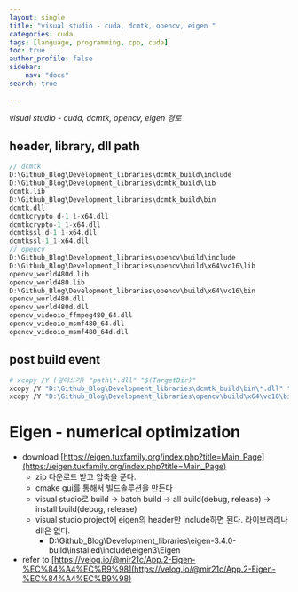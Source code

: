 ```yaml
---
layout: single
title: "visual studio - cuda, dcmtk, opencv, eigen "
categories: cuda
tags: [language, programming, cpp, cuda]
toc: true
author_profile: false
sidebar:
    nav: "docs"
search: true

---
```


*visual studio - cuda, dcmtk, opencv, eigen 경로*


## header, library, dll path

```cpp
// dcmtk
D:\Github_Blog\Development_libraries\dcmtk_build\include
D:\Github_Blog\Development_libraries\dcmtk_build\lib
dcmtk.lib
D:\Github_Blog\Development_libraries\dcmtk_build\bin
dcmtk.dll
dcmtkcrypto_d-1_1-x64.dll
dcmtkcrypto-1_1-x64.dll
dcmtkssl_d-1_1-x64.dll
dcmtkssl-1_1-x64.dll
// opencv
D:\Github_Blog\Development_libraries\opencv\build\include
D:\Github_Blog\Development_libraries\opencv\build\x64\vc16\lib
opencv_world480d.lib
opencv_world480.lib
D:\Github_Blog\Development_libraries\opencv\build\x64\vc16\bin
opencv_world480.dll
opencv_world480d.dll
opencv_videoio_ffmpeg480_64.dll
opencv_videoio_msmf480_64.dll
opencv_videoio_msmf480_64d.dll
```

## post build event

```bash
# xcopy /Y (덮어쓰기) "path\*.dll" "$(TargetDir)"
xcopy /Y "D:\Github_Blog\Development_libraries\dcmtk_build\bin\*.dll" "$(TargetDir)"
xcopy /Y "D:\Github_Blog\Development_libraries\opencv\build\x64\vc16\bin\*.dll" "$(TargetDir)"
```


# Eigen - numerical optimization
- download [https://eigen.tuxfamily.org/index.php?title=Main_Page](https://eigen.tuxfamily.org/index.php?title=Main_Page)
    - zip 다운로드 받고 압축을 푼다.
    - cmake gui를 통해서 빌드솔루션을 만든다
    - visual studio로 build -> batch build -> all build(debug, release) -> install build(debug, release)
    - visual studio project에 eigen의 header만 include하면 된다. 라이브러리나 dll은 없다. 
        - D:\Github_Blog\Development_libraries\eigen-3.4.0-build\installed\include\eigen3\Eigen
- refer to [https://velog.io/@mir21c/App.2-Eigen-%EC%84%A4%EC%B9%98](https://velog.io/@mir21c/App.2-Eigen-%EC%84%A4%EC%B9%98)